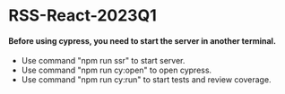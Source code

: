 # RSS-React-2023Q1

#### Before using cypress, you need to start the server in another terminal.

- Use command "npm run ssr" to start server.
- Use command "npm run cy:open" to open cypress.
- Use command "npm run cy:run" to start tests and review coverage.
